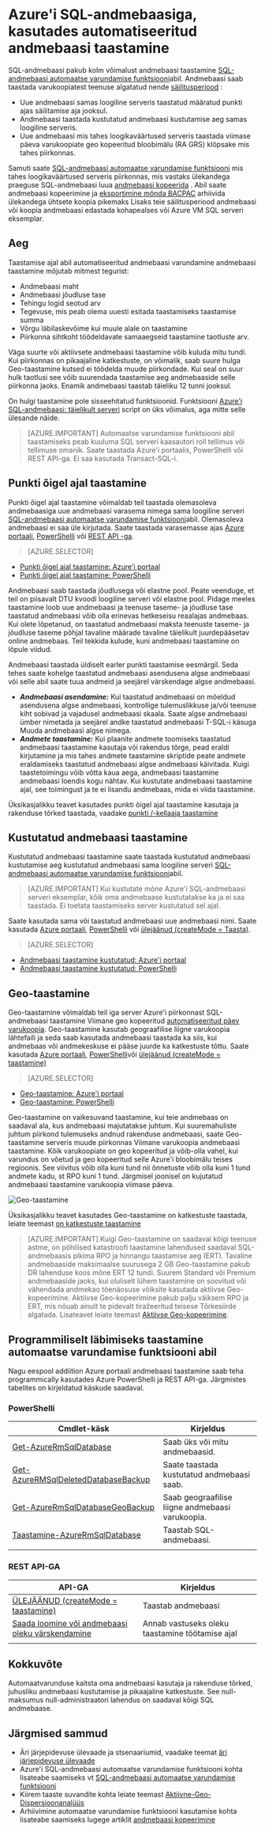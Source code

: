 <properties
   pageTitle="Pilvepõhine järjepidevuse – kustutatud andmebaasi - SQL-andmebaasi taastamine | Microsoft Azure'i"
   description="Lisateavet punkti õigel ajal taastada, mis võimaldab tagasi pöörata Azure'i SQL-andmebaasi eelmises punktis ajas (kuni 35 päeva)."
   services="sql-database"
   documentationCenter=""
   authors="stevestein"
   manager="jhubbard"
   editor="monicar"/>

<tags
   ms.service="sql-database"
   ms.devlang="NA"
   ms.topic="article"
   ms.tgt_pltfrm="NA"
   ms.workload="NA"
   ms.date="08/01/2016"
   ms.author="sstein"/>

# <a name="recover-an-azure-sql-database-using-automated-database-backups"></a>Azure'i SQL-andmebaasiga, kasutades automatiseeritud andmebaasi taastamine

SQL-andmebaasi pakub kolm võimalust andmebaasi taastamine [SQL-andmebaasi automaatse varundamise funktsiooni](sql-database-automated-backups.md)abil. Andmebaasi saab taastada varukoopiatest teenuse algatatud nende [säilitusperiood](sql-database-service-tiers.md) :

- Uue andmebaasi samas loogiline serveris taastatud määratud punkti ajas säilitamise aja jooksul. 
- Andmebaasi taastada kustutatud andmebaasi kustutamise aeg samas loogiline serveris.
- Uue andmebaasi mis tahes loogikaväärtused serveris taastada viimase päeva varukoopiate geo kopeeritud bloobimälu (RA GRS) klõpsake mis tahes piirkonnas.

Samuti saate [SQL-andmebaasi automaatse varundamise funktsiooni](sql-database-automated-backups.md) mis tahes loogikaväärtused serveris piirkonnas, mis vastaks ülekandega praeguse SQL-andmebaasi luua [andmebaasi kopeerida](sql-database-copy.md) . Abil saate andmebaasi kopeerimine ja [eksportimine mõnda BACPAC](sql-database-export.md) arhiivida ülekandega ühtsete koopia pikemaks Lisaks teie säilitusperiood andmebaasi või koopia andmebaasi edastada kohapealses või Azure VM SQL serveri eksemplar.

## <a name="recovery-time"></a>Aeg

Taastamise ajal abil automatiseeritud andmebaasi varundamine andmebaasi taastamine mõjutab mitmest tegurist: 
 - Andmebaasi maht
 - Andmebaasi jõudluse tase
 - Tehingu logid seotud arv
 - Tegevuse, mis peab olema uuesti esitada taastamiseks taastamise summa
 - Võrgu läbilaskevõime kui muule alale on taastamine 
 - Piirkonna sihtkoht töödeldavate samaaegseid taastamine taotluste arv. 
 
 Väga suurte või aktiivsete andmebaasi taastamine võib kuluda mitu tundi. Kui piirkonnas on pikaajaline katkestuste, on võimalik, saab suure hulga Geo-taastamine kutsed ei töödelda muude piirkondade. Kui seal on suur hulk taotlusi see võib suurendada taastamise aeg andmebaaside selle piirkonna jaoks. Enamik andmebaasi taastab täieliku 12 tunni jooksul.

 On hulgi taastamine pole sisseehitatud funktsioonid. Funktsiooni [Azure'i SQL-andmebaasi: täielikult serveri](https://gallery.technet.microsoft.com/Azure-SQL-Database-Full-82941666) script on üks võimalus, aga mitte selle ülesande näide.

> [AZURE.IMPORTANT] Automaatse varundamise funktsiooni abil taastamiseks peab kuuluma SQL serveri kaasautori roll tellimus või tellimuse omanik. Saate taastada Azure'i portaalis, PowerShelli või REST API-ga. Ei saa kasutada Transact-SQL-i. 

## <a name="point-in-time-restore"></a>Punkti õigel ajal taastamine

Punkti õigel ajal taastamine võimaldab teil taastada olemasoleva andmebaasiga uue andmebaasi varasema nimega sama loogiline serveri [SQL-andmebaasi automaatse varundamise funktsiooni](sql-database-automated-backups.md)abil. Olemasoleva andmebaasi ei saa üle kirjutada. Saate taastada varasemasse ajas [Azure portaali](sql-database-point-in-time-restore-portal.md), [PowerShelli](sql-database-point-in-time-restore-powershell.md) või [REST API -ga](https://msdn.microsoft.com/library/azure/mt163685.aspx).

> [AZURE.SELECTOR]
- [Punkti õigel ajal taastamine: Azure'i portaal](sql-database-point-in-time-restore-portal.md)
- [Punkti õigel ajal taastamine: PowerShelli](sql-database-point-in-time-restore-powershell.md)

Andmebaasi saab taastada jõudlusega või elastne pool. Peate veenduge, et teil on piisavalt DTU kvoodi loogiline serveri või elastne pool. Pidage meeles taastamine loob uue andmebaasi ja teenuse taseme- ja jõudluse tase taastatud andmebaasi võib olla erinevas hetkeseisu reaalajas andmebaas. Kui olete lõpetanud, on taastatud andmebaasi maksta teenuste taseme- ja jõudluse taseme põhjal tavaline määrade tavaline täielikult juurdepääsetav online andmebaas. Teil tekkida kulude, kuni andmebaasi taastamine on lõpule viidud.

Andmebaasi taastada üldiselt earler punkti taastamise eesmärgil. Seda tehes saate kohelge taastatud andmebaasi asendusena algse andmebaasi või selle abil saate tuua andmeid ja seejärel värskendage algse andmebaasi. 

- ***Andmebaasi asendamine:*** Kui taastatud andmebaasi on mõeldud asendusena algse andmebaasi, kontrollige tulemuslikkuse ja/või teenuse kiht sobivad ja vajadusel andmebaasi skaala. Saate algse andmebaasi ümber nimetada ja seejärel andke taastatud andmebaasi T-SQL-i käsuga Muuda andmebaasi algse nimega. 
- ***Andmete taastamine:*** Kui plaanite andmete toomiseks taastatud andmebaasi taastamine kasutaja või rakendus tõrge, pead eraldi kirjutamine ja mis tahes andmete taastamine skriptide peate andmete eraldamiseks taastatud andmebaasi algse andmebaasi käivitada. Kuigi taastetoimingu võib võtta kaua aega, andmebaasi taastamine andmebaasi loendis kogu nähtav. Kui kustutate andmebaasi taastamine ajal, see toimingust ja te ei lisandu andmebaas, mida ei viida taastamine. 

Üksikasjalikku teavet kasutades punkti õigel ajal taastamine kasutaja ja rakenduse tõrked taastada, vaadake [punkti /-kellaaja taastamine](sql-database-recovery-using-backups.md#point-in-time-restore)

## <a name="deleted-database-restore"></a>Kustutatud andmebaasi taastamine

Kustutatud andmebaasi taastamine saate taastada kustutatud andmebaasi kustutamise aeg kustutatud andmebaasi sama loogiline serveri [SQL-andmebaasi automaatse varundamise funktsiooni](sql-database-automated-backups.md)abil. 

> [AZURE.IMPORTANT] Kui kustutate mõne Azure'i SQL-andmebaasi serveri eksemplar, kõik oma andmebaase kustutatakse ka ja ei saa taastada. Ei toetata taastamiseks server kustutatud sel ajal.

Saate kasutada sama või taastatud andmebaasi uue andmebaasi nimi. Saate kasutada [Azure portaali](sql-database-restore-deleted-database-portal.md), [PowerShelli](sql-database-restore-deleted-database-powershell.md) või [ülejäänud (createMode = Taasta)](https://msdn.microsoft.com/library/azure/mt163685.aspx). 

> [AZURE.SELECTOR]
- [Andmebaasi taastamine kustutatud: Azure'i portaal](sql-database-restore-deleted-database-portal.md)
- [Andmebaasi taastamine kustutatud: PowerShelli](sql-database-restore-deleted-database-powershell.md)

## <a name="geo-restore"></a>Geo-taastamine

Geo-taastamine võimaldab teil iga server Azure'i piirkonnast SQL-andmebaasi taastamine Viimane geo kopeeritud [automatiseeritud päev varukoopia](sql-database-automated-backups.md). Geo-taastamine kasutab geograafilise liigne varukoopia lähtefaili ja seda saab kasutada andmebaasi taastada ka siis, kui andmebaas või andmekeskuse ei pääse juurde ka katkestuste tõttu. Saate kasutada [Azure portaali](sql-database-geo-restore-portal.md), [PowerShelli](sql-database-geo-restore-powershell.md)või [ülejäänud (createMode = taastamine)](https://msdn.microsoft.com/library/azure/mt163685.aspx) 

> [AZURE.SELECTOR]
- [Geo-taastamine: Azure'i portaal](sql-database-geo-restore-portal.md)
- [Geo-taastamine: PowerShelli](sql-database-geo-restore-powershell.md)

Geo-taastamine on vaikesuvand taastamine, kui teie andmebaas on saadaval ala, kus andmebaasi majutatakse juhtum. Kui suuremahuliste juhtum piirkond tulemuseks andnud rakenduse andmebaasi, saate Geo-taastamine serveris muude piirkonnas Viimane varukoopia andmebaasi taastamine. Kõik varukoopiate on geo kopeeritud ja võib-olla vahel, kui varundus on võetud ja geo kopeeritud selle Azure'i bloobimälu teises regioonis. See viivitus võib olla kuni tund nii õnnetuste võib olla kuni 1 tund andmete kadu, st RPO kuni 1 tund. Järgmisel joonisel on kujutatud andmebaasi taastamine varukoopia viimase päeva.

![Geo-taastamine](./media/sql-database-geo-restore/geo-restore-2.png)

Üksikasjalikku teavet kasutades Geo-taastamine on katkestuste taastada, leiate teemast [on katkestuste taastamine](sql-database-disaster-recovery.md)

> [AZURE.IMPORTANT] Kuigi Geo-taastamine on saadaval kõigi teenuse astme, on põhilised katastroofi taastamine lahendused saadaval SQL-andmebaasis pikima RPO ja hinnangu taastamise aeg (ERT). Tavaline andmebaaside maksimaalse suurusega 2 GB Geo-taastamine pakub DR lahenduse koos mõne ERT 12 tundi. Suurem Standard või Premium andmebaaside jaoks, kui oluliselt lühem taastamine on soovitud või vähendada andmekao tõenäosuse võiksite kasutada aktiivse Geo-kopeerimine. Aktiivse Geo-kopeerimine pakub palju väiksem RPO ja ERT, mis nõuab ainult te pidevalt tiražeeritud teisese Tõrkesiirde algatada. Lisateavet leiate teemast [Aktiivse Geo-kopeerimine](sql-database-geo-replication-overview.md).

## <a name="programmatically-performing-recovery-using-automated-backups"></a>Programmiliselt läbimiseks taastamine automaatse varundamise funktsiooni abil

Nagu eespool addiition Azure portaali andmebaasi taastamine saab teha programmically kasutades Azure PowerShelli ja REST API-ga. Järgmistes tabelites on kirjeldatud käskude saadaval.

### <a name="powershell"></a>PowerShelli

|Cmdlet-käsk|Kirjeldus|
|------|-----------|
|[Get-AzureRmSqlDatabase](https://msdn.microsoft.com/en-us/library/azure/mt603648.aspx)|Saab üks või mitu andmebaasid.|
|[Get-AzureRMSqlDeletedDatabaseBackup](https://msdn.microsoft.com/en-us/library/azure/mt693387.aspx)|Saate taastada kustutatud andmebaasi saab.|
|[Get-AzureRmSqlDatabaseGeoBackup](https://msdn.microsoft.com/library/azure/mt693388.aspx)|Saab geograafilise liigne andmebaasi varukoopia.|
|[Taastamine-AzureRmSqlDatabase](https://msdn.microsoft.com/library/azure/mt693390.aspx)|Taastab SQL-andmebaasi.|
||||

### <a name="rest-api"></a>REST API-GA

|API-GA|Kirjeldus|
|---|-----------|
|[ÜLEJÄÄNUD (createMode = taastamine)](https://msdn.microsoft.com/library/azure/mt163685.aspx)|Taastab andmebaasi|
|[Saada loomine või andmebaasi oleku värskendamine](https://msdn.microsoft.com/library/azure/mt643934.aspx)|Annab vastuseks oleku taastamine töötamise ajal|
||||



## <a name="summary"></a>Kokkuvõte

Automaatvarunduse kaitsta oma andmebaasi kasutaja ja rakenduse tõrked, juhusliku andmebaasi kustutamise ja pikaajaline katkestuste. See null-maksumus null-administraatori lahendus on saadaval kõigi SQL andmebaase. 

## <a name="next-steps"></a>Järgmised sammud

- Äri järjepidevuse ülevaade ja stsenaariumid, vaadake teemat [äri järjepidevuse ülevaade](sql-database-business-continuity.md)
- Azure'i SQL-andmebaasi automaatse varundamise funktsiooni kohta lisateabe saamiseks vt [SQL-andmebaasi automaatse varundamise funktsiooni](sql-database-automated-backups.md)
- Kiirem taaste suvandite kohta leiate teemast [Aktiivne-Geo-Dispersioonanalüüs](sql-database-geo-replication-overview.md)  
- Arhiivimine automaatse varundamise funktsiooni kasutamise kohta lisateabe saamiseks lugege artiklit [andmebaasi kopeerimine](sql-database-copy.md)

